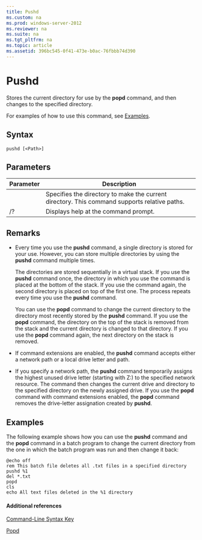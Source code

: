 ```yaml
---
title: Pushd
ms.custom: na
ms.prod: windows-server-2012
ms.reviewer: na
ms.suite: na
ms.tgt_pltfrm: na
ms.topic: article
ms.assetid: 396bc545-0f41-473e-b0ac-76fbbb74d390
---
```

# Pushd
Stores the current directory for use by the **popd** command, and then changes to the specified directory.

For examples of how to use this command, see [Examples](#BKMK_examples).

## Syntax

```
pushd [<Path>]
```

## Parameters

|Parameter|Description|
|-------------|---------------|
|<Path>|Specifies the directory to make the current directory. This command supports relative paths.|
|/?|Displays help at the command prompt.|

## Remarks

-   Every time you use the **pushd** command, a single directory is stored for your use. However, you can store multiple directories by using the **pushd** command multiple times.

    The directories are stored sequentially in a virtual stack. If you use the **pushd** command once, the directory in which you use the command is placed at the bottom of the stack. If you use the command again, the second directory is placed on top of the first one. The process repeats every time you use the **pushd** command.

    You can use the **popd** command to change the current directory to the directory most recently stored by the **pushd** command. If you use the **popd** command, the directory on the top of the stack is removed from the stack and the current directory is changed to that directory. If you use the **popd** command again, the next directory on the stack is removed.

-   If command extensions are enabled, the **pushd** command accepts either a network path or a local drive letter and path.

-   If you specify a network path, the **pushd** command temporarily assigns the highest unused drive letter (starting with Z:) to the specified network resource. The command then changes the current drive and directory to the specified directory on the newly assigned drive. If you use the **popd** command with command extensions enabled, the **popd** command removes the drive-letter assignation created by **pushd**.

## <a name="BKMK_examples"></a>Examples
The following example shows how you can use the **pushd** command and the **popd** command in a batch program to change the current directory from the one in which the batch program was run and then change it back:

```
@echo off
rem This batch file deletes all .txt files in a specified directory
pushd %1
del *.txt
popd
cls
echo All text files deleted in the %1 directory
```

#### Additional references
[Command-Line Syntax Key](Command-Line-Syntax-Key.md)

[Popd](Popd.md)


